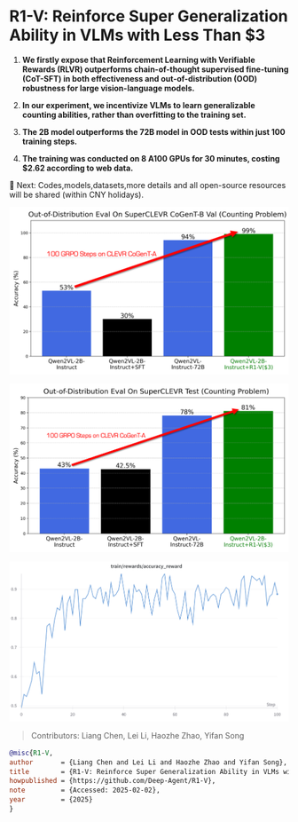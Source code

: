 # R1-V: Reinforce Super Generalization Ability in VLMs with Less Than $3


1. **We firstly expose that Reinforcement Learning with Verifiable Rewards (RLVR) outperforms chain-of-thought supervised fine-tuning (CoT-SFT) in both effectiveness and out-of-distribution (OOD) robustness for large vision-language models.**

2. **In our experiment, we incentivize VLMs to learn generalizable counting abilities, rather than overfitting to the training set.**

3. **The 2B model outperforms the 72B model in OOD tests within just 100 training steps.**

4. **The training was conducted on 8 A100 GPUs for 30 minutes, costing $2.62 according to web data.**


🚩 Next: Codes,models,datasets,more details and all open-source resources will be shared (within CNY holidays).

![image](./images/ood.png)

![image](./images/super_ood.png)

![image](./images/training.png)

> Contributors: Liang Chen, Lei Li, Haozhe Zhao, Yifan Song


```bib
@misc{R1-V,
author       = {Liang Chen and Lei Li and Haozhe Zhao and Yifan Song},
title        = {R1-V: Reinforce Super Generalization Ability in VLMs with Less Than $3},
howpublished = {https://github.com/Deep-Agent/R1-V},
note         = {Accessed: 2025-02-02},
year         = {2025}
}

```


